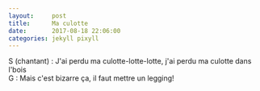 ```yaml
---
layout:     post
title:      Ma culotte
date:       2017-08-18 22:06:00
categories: jekyll pixyll
---
```


S (chantant) : J'ai perdu ma culotte-lotte-lotte, j'ai perdu ma culotte dans l'bois  
G : Mais c'est bizarre ça, il faut mettre un legging!
